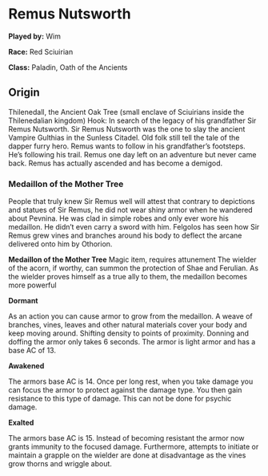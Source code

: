 # Remus Nutsworth

**Played by:** Wim

**Race:** Red Sciuirian

**Class:** Paladin, Oath of the Ancients

## Origin

Thilenedall, the Ancient Oak Tree (small enclave of Sciuirians inside the Thilenedalian kingdom)
Hook: In search of the legacy of his grandfather Sir Remus Nutsworth.
Sir Remus Nutsworth was the one to slay the ancient Vampire Gulthias in the Sunless Citadel. Old folk still tell the tale of the dapper furry hero.
Remus wants to follow in his grandfather’s footsteps. He’s following his trail. Remus one day left on an adventure but never came back.
Remus has actually ascended and has become a demigod. 

### Medaillon of the Mother Tree

People that truly knew Sir Remus well will attest that contrary to depictions and statues of Sir Remus, he did not wear shiny armor when he wandered about Pevnina. He was clad in simple robes and only ever wore his medaillon. He didn’t even carry a sword with him.
Felgolos has seen how Sir Remus grew vines and branches around his body to deflect the arcane delivered onto him by Othorion.

**Medaillon of the Mother Tree**
Magic item, requires attunement
The wielder of the acorn, if worthy, can summon the protection of Shae and Ferulian. As the wielder proves himself as a true ally to them, the medaillon becomes more powerful

**Dormant**

As an action you can cause armor to grow from the medaillon. A weave of branches, vines, leaves and other natural materials cover your body and keep moving around. Shifting density to points of proximity. Donning and doffing the armor only takes 6 seconds.
The armor is light armor and has a base AC of 13.

**Awakened**

The armors base AC is 14. Once per long rest, when you take damage you can focus the armor to protect against the damage type. You then gain resistance to this type of damage. This can not be done for psychic damage.

**Exalted**

The armors base AC is 15. Instead of becoming resistant the armor now grants immunity to the focused damage. Furthermore, attempts to initiate or maintain a grapple on the wielder are done at disadvantage as the vines grow thorns and wriggle about.
